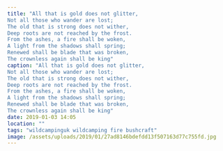 ```yaml
---
title: "All that is gold does not glitter,
Not all those who wander are lost;
The old that is strong does not wither,
Deep roots are not reached by the frost.
From the ashes, a fire shall be woken,
A light from the shadows shall spring;
Renewed shall be blade that was broken,
The crownless again shall be king"
caption: "All that is gold does not glitter,
Not all those who wander are lost;
The old that is strong does not wither,
Deep roots are not reached by the frost.
From the ashes, a fire shall be woken,
A light from the shadows shall spring;
Renewed shall be blade that was broken,
The crownless again shall be king"
date: 2019-01-03 14:05
location: ""
tags: "wildcampinguk wildcamping fire bushcraft"
image: /assets/uploads/2019/01/27ad8146bdefdd13f507163d77c755fd.jpg
---
```

